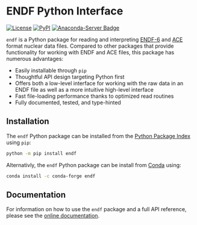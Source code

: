 # ENDF Python Interface

[![License](https://img.shields.io/badge/license-MIT-green)](https://opensource.org/licenses/MIT)
[![PyPI](https://img.shields.io/pypi/v/endf?label=PyPI)](https://pypi.org/project/endf)
[![Anaconda-Server Badge](https://anaconda.org/conda-forge/endf/badges/version.svg)](https://anaconda.org/conda-forge/endf)

`endf` is a Python package for reading and interpreting
[ENDF-6](https://doi.org/10.2172/1425114) and
[ACE](https://github.com/NuclearData/ACEFormat) format nuclear data files.
Compared to other packages that provide functionality for working with ENDF and
ACE files, this package has numerous advantages:

- Easily installable through `pip`
- Thoughtful API design targeting Python first
- Offers both a low-level interface for working with the raw data in an ENDF
  file as well as a more intuitive high-level interface
- Fast file-loading performance thanks to optimized read routines
- Fully documented, tested, and type-hinted

## Installation

The `endf` Python package can be installed from the [Python Package
Index](https://pypi.org/project/endf/) using `pip`:

```sh
python -m pip install endf
```

Alternativly, the `endf` Python package can be install from
[Conda](https://anaconda.org/conda-forge/endf) using:

```sh
conda install -c conda-forge endf
```

## Documentation

For information on how to use the `endf` package and a full API reference,
please see the [online documentation](https://endf-python.readthedocs.io).
